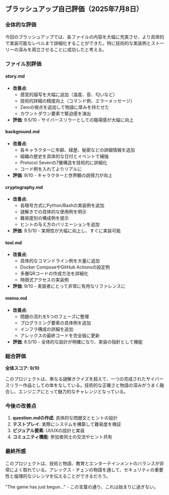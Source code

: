 ## ブラッシュアップ自己評価（2025年7月8日）

### 全体的な評価
今回のブラッシュアップでは、各ファイルの内容を大幅に充実させ、より具体的で実装可能なレベルまで詳細化することができた。特に技術的な実装例とストーリーの深みを両立させることに成功したと考える。

### ファイル別評価

#### **story.md**
- **改善点**: 
  - 感覚的描写を大幅に追加（温度、音、匂いなど）
  - 技術的詳細の精度向上（コマンド例、エラーメッセージ）
  - Zeroの視点を追加して物語に厚みを持たせた
  - カウントダウン要素で緊迫感を演出
- **評価**: 9.5/10 - サイバースリラーとしての臨場感が大幅に向上

#### **background.md**
- **改善点**:
  - 各キャラクターに年齢、経歴、秘密などの詳細情報を追加
  - 組織の歴史を具体的な日付とイベントで補強
  - Protocol Sevenの7層構造を技術的に詳細化
  - コード例を入れてよりリアルに
- **評価**: 9/10 - キャラクターと世界観の説得力が向上

#### **cryptography.md**
- **改善点**:
  - 各暗号方式にPython/Bashの実装例を追加
  - 謎解きでの具体的な使用例を明示
  - 難易度別の構成例を提示
  - ヒントの与え方のバリエーションを追加
- **評価**: 9.5/10 - 実用性が大幅に向上し、すぐに実装可能

#### **tool.md**
- **改善点**:
  - 具体的なコマンドライン例を大量に追加
  - Docker ComposeやGitHub Actionsの設定例
  - 多層QRコードの作成方法を詳細化
  - 時限式アクセスの実装例
- **評価**: 9/10 - 実装者にとって非常に有用なリファレンスに

#### **memo.md**
- **改善点**:
  - 問題の流れを5つのフェーズに整理
  - プログラミング要素の具体例を追加
  - インフラ構成の詳細を追加
  - アレックスの最終コードを完全版に更新
- **評価**: 8.5/10 - 全体的な設計が明確になり、実装の指針として機能

### 総合評価
**全体スコア: 9/10**

このプロジェクトは、単なる謎解きクイズを超えて、一つの完成されたサイバースリラー作品としての体をなしている。技術的な正確さと物語の深みがうまく融合し、エンジニアにとって魅力的なチャレンジとなっている。

### 今後の改善点
1. **question.mdの作成**: 具体的な問題文とヒントの設計
2. **テストプレイ**: 実際にシステムを構築して難易度を検証
3. **ビジュアル要素**: UI/UXの設計と実装
4. **コミュニティ機能**: 参加者同士の交流やヒント共有

### 最終所感
このプロジェクトは、技術と物語、教育とエンターテインメントのバランスが非常によく取れている。アレックス・チェンの物語を通して、セキュリティの重要性と倫理的なジレンマを伝えることができるだろう。

"The game has just begun..." - この言葉の通り、これは始まりに過ぎない。